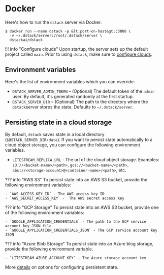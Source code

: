 # Docker

Here's how to run the `dstack` server via Docker:

<div class="termy">

```shell
$ docker run --name dstack -p &lt;port-on-host&gt;:3000 \ 
  -v ~/.dstack/server:/root/.dstack/server \
  dstackai/dstack
```

</div>

!!! info "Configure clouds"
    Upon startup, the server sets up the default project called `main`.
    Prior to using `dstack`, make sure to [configure clouds](../guides/clouds.md#configuring-clouds-with-dstack).

## Environment variables

Here's the list of environment variables which you can override:

- `DSTACK_SERVER_ADMIN_TOKEN` – (Optional) The default token of the `admin` user. By default, it's generated randomly
  at the first startup.
- `DSTACK_SERVER_DIR` – (Optional) The path to the directory where the `dstack`server stores the state. Defaults to `~/.dstack/server`.

## Persisting state in a cloud storage

By default, `dstack` saves state in a local directory (`$DSTACK_SERVER_DIR/data`).
If you want to persist state automatically to a cloud object storage, you can configure the following environment
variables.

- `LITESTREAM_REPLICA_URL` - The url of the cloud object storage.
  Examples: `s3://<bucket-name>/<path>`, `gcs://<bucket-name>/<path>`, `abs://<storage-account>@<container-name>/<path>`, etc.

??? info "AWS S3"
    To persist state into an AWS S3 bucket, provide the following environment variables:

    - `AWS_ACCESS_KEY_ID` - The AWS access key ID
    - `AWS_SECRET_ACCESS_KEY` -  The AWS secret access key

??? info "GCP Storage"
    To persist state into an AWS S3 bucket, provide one of the following environment variables:

    - `GOOGLE_APPLICATION_CREDENTIALS` - The path to the GCP service account key JSON file
    - `GOOGLE_APPLICATION_CREDENTIALS_JSON` - The GCP service account key JSON

??? info "Azure Blob Storage"
    To persist state into an Azure blog storage, provide the following environment variable.

    - `LITESTREAM_AZURE_ACCOUNT_KEY` - The Azure storage account key

More [details](https://litestream.io/guides/) on options for configuring persistent state.
